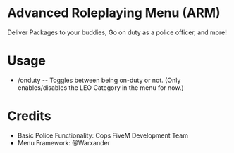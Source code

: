 # Advanced Roleplaying Menu (ARM)
Deliver Packages to your buddies, Go on duty as a police officer, and more!
# Usage
- /onduty -- Toggles between being on-duty or not. (Only enables/disables the LEO Category in the menu for now.)
# Credits
- Basic Police Functionality: Cops FiveM Development Team
- Menu Framework: @Warxander
